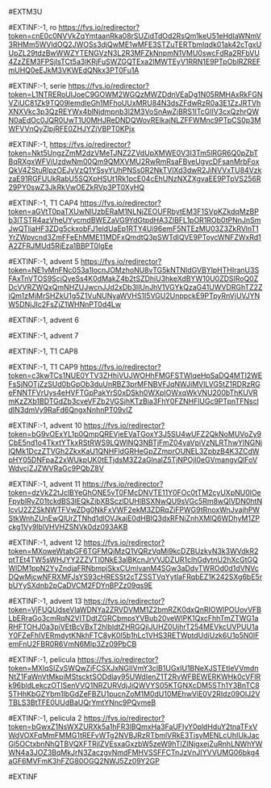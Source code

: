 #EXTM3U

#EXTINF:-1, ro
https://fvs.io/redirector?token=cnE0c0NVVkZqYmtaanRka08rSUZidTdOd2RsQm1keU51eHdIaWNmV3RHMm5WVldOQ2JWOSs3djQwME1wMFE3STZuTERTbmlqdk01ak42cTgxUUpZL29tdzBwWWZYTENGVzN3L2R3MFZkNnpmN1VMU0swcFdRa2RFbVU4ZzZEM3FPSjlsTCt5a3lKRjFuSWZGQTExa2lMWTEyV1RRN1E9PTpOblRZREFmUHQ0eEJkM3VKWEdQNkx3PT0Fu1A





#EXTINF:-1, serie
https://fvs.io/redirector?token=L1NTRERoUlJoeC9GOWM2WGQzMWZDdnVEaDg1N05RMHAxRkFGNVZiUC81Zk9TQ09lemdIeGh1MFhoUUxMRU84N3dsZFdwRzR0a3E1ZzJRTVhXNXVkc3p3QzREYWx4blNjdmpnb3l2M3VoSnAwZjBRS1lTcGlIV3cxQzhrQWN0aEdOc0JQR0UwT1U0MHJReDNDQWovRElkajNLZFFWMnc9PTpCS0p3MWFVVnQyZlpjRFE0ZHJYZjVBPT0KPjx


#EXTINF:-1, 
https://fvs.io/redirector?token=Nkt5UngzZmM2dzVMeTJNZ2ZVdUpXMWE0V3I3Tm5lRGR6Q0pZbTBqRXgxWFViUzdwNm00Qm9QMXVMU2RwRmRsaFByeUgycDFsanMrbFoxQkV4ZStuRlpzOEJyVzQ1YSsyYUhPNSs0R2NkTVlXd3dwR2JiNVVxTU84VzkzaE91RGFUUkRabU5SQXpHSUt1Rk1pcE04cEhUNzNXZXgvaEE9PTpVS256R29PY0swZ3JkRkVwOEZkRVp3PT0XyHQ

#EXTINF:-1, T1 CAP4
https://fvs.io/redirector?token=aGVtT0paTXUwNlUzbERaM1NLNjZEOUFRbytEM3F1SVpKZkdqMzBPb3lTSTR4azVheUYycmdBWEZaVG9YdGtpdHA3ZlBFL1pOR1ROb0tPNnJnSmJwQTliaHF3ZDg5ckxobFJ1eldUaEp1RTY4Ui96emF5NTEzMU03Z3ZkRVlnT1YrZWpvcnd3ZmFFeEhMME11MDFxQmdtQ3pSWTdIQVE9PToycWNFZWxRd1A2ZFRJMUd5RjEza1BBPT0lgEe


#EXTINF:-1, advent 5
https://fvs.io/redirector?token=NE1vMnFNc053a1locnJOMzhoNU8vTG5kNTNIdGVBYlpHTHIranU3SFAxTnVTOS9ScjQyeSs4K0dMakZ4b2tSZDhiU3hkeXdBYW10U0ZDSlRoQ0ZDcVVRZWQxQmNHZUJwcnJJd2xDb3lIUnJhV1VGYkQzaG41UWVDRGhTZ2ZiQm1zMjMrSHZkU1g5Z1VuNUNyaWVHS1I5VGU2UnppckE9PTpyRnVjUVJYNW5DNjJIc2FsZjZ1WHNnPT0d4Lw

#EXTINF:-1, advent 6



#EXTINF:-1, advent 7



#EXTINF:-1, T1 CAP8



#EXTINF:-1, T1 CAP9
https://fvs.io/redirector?token=c3kwTCs1NUE0YTV3ZHhiVUJWOHhFMGFSTWlqeHpSaDQ4MTI2WEFsSjNOTjZzSUd0bGpOb3duUnRBZ3prMFNBVFJqNWJiMVlLVG5tZ1RDRzRGeFNNTFVrUys4eHVFTGpPakYrS0xDSkh0WXpIOWxqWkVNU200bThKUVRmKzZXb1BDTGdZb3cveVFZb2VGSjhKTzBia3FhY0FZNHFlUGc9PTpnTFNscldIN3dmVy9RaFd6QngxNnhnPT09vIZ


#EXTINF:-1, advent 10
https://fvs.io/redirector?token=bG9vOExYL1p0QmpQREVjeEVaTGoxY3J5SU4wUFZ2QkNoMUVoZy9CbE5nd1o4TkxtYTkxRStRWS9LQWlNQ3NBTjFmZ04vaVpiVzNLRThwYlNGNjlQMk1DczZTVGh2ZkxKaU1QNHFldGRHeGpZZmprOUNEL3ZpbzB4K3ZCdWpHY05DNFpaZ2xWUkpUK0tETjdsM3Z2aGlnalZ5TjNPOjl0eGVmangyQlFoVWdvcjZJZWVRaGc9PQbZ8V


#EXTINF:-1, advent 11
https://fvs.io/redirector?token=dzVkZ2tJclBYeGhONE5vT0FMcDNVTE11Y0FOc0tTM2cyUXpNU0lOeFpyblRyZ01tckdBS3lEQkZibXBSczlDUHlBSXNwQU9sVGc5Rm8wQlVDN0htNlcvU2ZZSkNWTFVwZDg0NkFxVWF2ekM3ZDRqZjFPWG9tRnoxWnJvajhPWStkWnhZUnEwQlUrZTNhd1dlOVJkajE0dHBIQ3dxRFNiZnhXMlQ6WDhyM1ZPckg1Vy9lblVHVHZSNVk0dz093AKB


#EXTINF:-1, advent 12
https://fvs.io/redirector?token=MXoweWtabGF6TGFMQjMzQ1VQRzVqMi9kcDZBUzkyN3k3WVdkR2ptTEt4TW5sWHJYY2ZZVTI0NkE3alBKcnJrVVJDZUR1clhGdytnU2hXcGtGQWlDM1ppN2YyZndjaFRNbmpjSkxCUmlvanM4SGw3aDdvTWROd0d1dVNVcDQwMjcwNFRXMFJsYS93cHRESSt2cTZSSTVqYytIaFRqbEZ1K242SXg6bE5rbUYySXdnb2pCaDVCM2FDYnBPZz09qs9E

#EXTINF:-1, advent 13
https://fvs.io/redirector?token=VjFUQUdseVlaWDNYa2ZRVDVMM1Z2bmRZK0dxQnRIOWlPOUovVFBLbERraGo3cmRqN2VITDdtZGRCbmpsYVBub20veWlPK1QxcFhhTmZTWG1aRHFTOHJ0a3piVEtBcVBxT2hIbldtZHRGQjlJUHZ0UjhrT254MEVkcUVPUU1aY0FZeFhIVERmdytKNkhFTC8yK0l5b1hLc1VHS3RETWptdUdiUzk6U1p5N0lFemFnU2FBR0R6VmN6Mlp3Zz09PbCB


#EXTINF:-1, pelicula
https://fvs.io/redirector?token=MXlqSlZvSWQwZjFCSXJxNGlIVmY3clB1UGxIU1BNeXJSTEtIeVVmdnNtZ1FaWnVtMkpiMStscktSODdlay95UWdIenZ1T2RvWFBEWERKWHk0cVFlRk96bldLekczOTlSenVVQ1NRZURVdjJiQWVYS05KTGNXcDM5STh1Y3BnTC85THhKbGZYbm1IbGdZeFBZU1pucnZoM1M0dU10MEhwVlE0V2RIdz09OlJ2VTBLS3BtTFE0UUdBaUQrYmtYNnc9PQvmeB


#EXTINF:-1, pelicula 2
https://fvs.io/redirector?token=bGwxZ1NsWXZURXk5a1hFR3lBQmxHa3FaUFIyY0pldHduY2tnaTFxVWdVOXFqMmFMMG1tREFvWTg2NVBJRzRTbmlVRkE3TisyMENLcUhIUkJacGl5OCtxbnNhQTBVQXFTRjlZVEsxaGxzbW5zeW9hTlZINjgxejZuRnhLNWhYWWN4a3JOZ3BqMkJrN3ZaczgvNmdFMHVSSFFCTnJzVnJIYVVUMG06bkg4aGF6MVFmK3hFZG80OGQ2NWJ5Zz09Y2GP


#EXTINF




